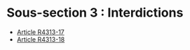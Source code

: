 # Sous-section 3 : Interdictions

* [Article R4313-17](./LEGIARTI000019761252.md)
* [Article R4313-18](./LEGIARTI000019761250.md)
